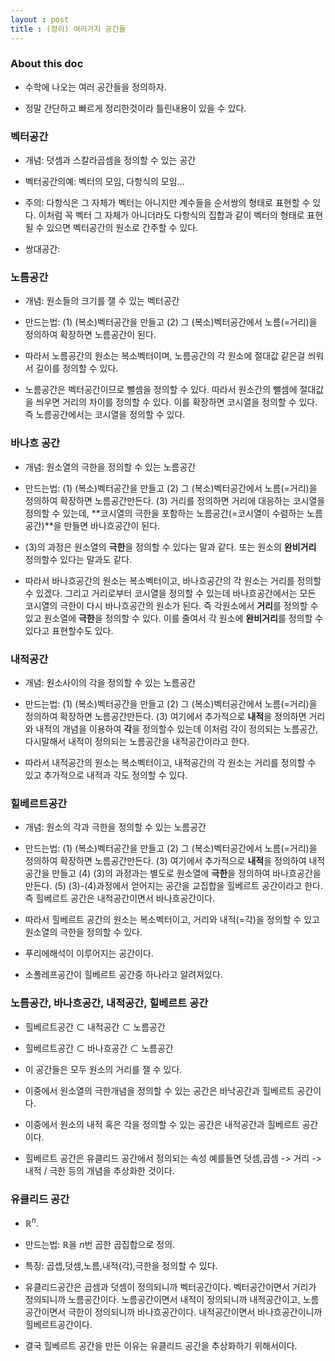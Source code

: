```yaml
---
layout : post 
title : (정리) 여러가지 공간들  
---
```


### About this doc

- 수학에 나오는 여러 공간들을 정의하자. 

- 정말 간단하고 빠르게 정리한것이라 틀린내용이 있을 수 있다. 

### 벡터공간 

- 개념: 덧셈과 스칼라곱셈을 정의할 수 있는 공간 

- 벡터공간의예: 벡터의 모임, 다항식의 모임... 

- 주의: 다항식은 그 자체가 벡터는 아니지만 계수들을 순서쌍의 형태로 표현할 수 있다. 이처럼 꼭 벡터 그 자체가 아니더라도 다항식의 집합과 같이 벡터의 형태로 표현될 수 있으면 벡터공간의 원소로 간주할 수 있다. 

- 쌍대공간: 

### 노름공간 

- 개념: 원소들의 크기를 잴 수 있는 벡터공간

- 만드는법: (1) (복소)벡터공간을 만들고 (2) 그 (복소)벡터공간에서 노름(=거리)을 정의하여 확장하면 노름공간이 된다. 

- 따라서 노름공간의 원소는 복소벡터이며, 노름공간의 각 원소에 절대값 같은걸 씌워서 길이를 정의할 수 있다. 

- 노름공간은 벡터공간이므로 뺄셈을 정의할 수 있다. 따라서 원소간의 뺄셈에 절대값을 씌우면 거리의 차이를 정의할 수 있다. 이를 확장하면 코시열을 정의할 수 있다. 즉 노름공간에서는 코시열을 정의할 수 있다. 

### 바나흐 공간 

- 개념: 원소열의 극한을 정의할 수 있는 노름공간 

- 만드는법: (1) (복소)벡터공간을 만들고 (2) 그 (복소)벡터공간에서 노름(=거리)을 정의하여 확장하면 노름공간만든다. (3) 거리를 정의하면 거리에 대응하는 코시열을 정의할 수 있는데, **코시열의 극한을 포함하는 노름공간(=코시열이 수렴하는 노름공간)**을 만들면 바나흐공간이 된다.  

- (3)의 과정은 원소열의 **극한**을 정의할 수 있다는 말과 같다. 또는 원소의 **완비거리** 정의할수 있다는 말과도 같다. 

- 따라서 바나흐공간의 원소는 복소벡터이고, 바나흐공간의 각 원소는 거리를 정의할 수 있겠다. 그리고 거리로부터 코시열을 정의할 수 있는데 바나흐공간에서는 모든 코시열의 극한이 다시 바나흐공간의 원소가 된다. 즉 각원소에서 **거리**를 정의할 수 있고 원소열에 **극한**을 정의할 수 있다. 이를 줄여서 각 원소에 **완비거리**를 정의할 수 있다고 표현할수도 있다. 

### 내적공간 

- 개념: 원소사이의 각을 정의할 수 있는 노름공간 

- 만드는법: (1) (복소)벡터공간을 만들고 (2) 그 (복소)벡터공간에서 노름(=거리)을 정의하여 확장하면 노름공간만든다. (3) 여기에서 추가적으로 **내적**을 정의하면 거리와 내적의 개념을 이용하여 **각**을 정의할수 있는데 이처럼 각이 정의되는 노름공간, 다시말해서 내적이 정의되는 노름공간을 내적공간이라고 한다. 

- 따라서 내적공간의 원소는 복소벡터이고, 내적공간의 각 원소는 거리를 정의할 수 있고 추가적으로 내적과 각도 정의할 수 있다. 

### 힐베르트공간

- 개념: 원소의 각과 극한을 정의할 수 있는 노름공간 

- 만드는법: (1) (복소)벡터공간을 만들고 (2) 그 (복소)벡터공간에서 노름(=거리)을 정의하여 확장하면 노름공간만든다. (3) 여기에서 추가적으로 **내적**을 정의하여 내적공간을 만들고 (4) (3)의 과정과는 별도로 원소열에 **극한**을 정의하여 바나흐공간을 만든다. (5) (3)-(4)과정에서 얻어지는 공간을 교집합을 힐베르트 공간이라고 한다. 즉 힐베르트 공간은 내적공간이면서 바나흐공간이다. 

- 따라서 힐베르트 공간의 원소는 복소벡터이고, 거리와 내적(=각)을 정의할 수 있고 원소열의 극한을 정의할 수 있다. 

- 푸리에해석이 이루어지는 공간이다. 

- 소폴레프공간이 힐베르트 공간중 하나라고 알려져있다. 

### 노름공간, 바나흐공간, 내적공간, 힐베르트 공간 

- 힐베르트공간 $\subset$ 내적공간 $\subset$ 노름공간 

- 힐베르트공간 $\subset$ 바나흐공간 $\subset$ 노름공간 

- 이 공간들은 모두 원소의 거리를 잴 수 있다. 

- 이중에서 원소열의 극한개념을 정의할 수 있는 공간은 바낙공간과 힐베르트 공간이다. 

- 이중에서 원소의 내적 혹은 각을 정의할 수 있는 공간은 내적공간과 힐베르트 공간이다. 

- 힐베르트 공간은 유클리드 공간에서 정의되는 속성 예를들면 덧셈,곱셈 -> 거리 -> 내적 / 극한 등의 개념을 추상화한 것이다. 

### 유클리드 공간 

- $\mathbb{R}^n$. 

- 만드는법: $\mathbb{R}$을 $n$번 곱한 곱집합으로 정의. 

- 특징: 곱셉,덧셈,노름,내적(각),극한을 정의할 수 있다. 

- 유클리드공간은 곱셈과 덧셈이 정의되니까 벡터공간이다. 벡터공간이면서 거리가 정의되니까 노름공간이다. 노름공간이면서 내적이 정의되니까 내적공간이고, 노름공간이면서 극한이 정의되니까 바나흐공간이다. 내적공간이면서 바나흐공간이니까 힐베르트공간이다. 

- 결국 힐베르트 공간을 만든 이유는 유클리드 공간을 추상화하기 위해서이다. 
